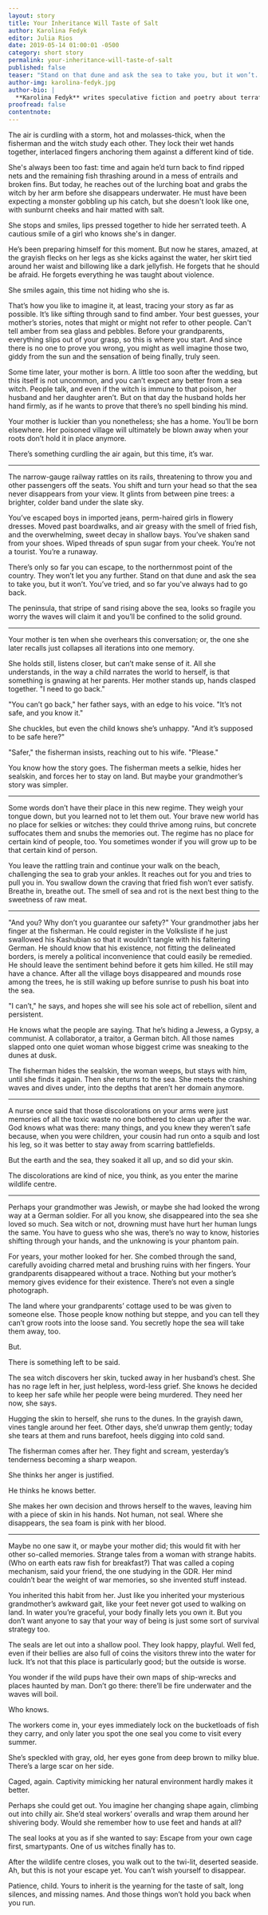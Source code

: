 ```yaml
---
layout: story
title: Your Inheritance Will Taste of Salt
author: Karolina Fedyk
editor: Julia Rios
date: 2019-05-14 01:00:01 -0500
category: short story
permalink: your-inheritance-will-taste-of-salt
published: false
teaser: "Stand on that dune and ask the sea to take you, but it won’t. You’ve tried, and so far you always had to go back."
author-img: karolina-fedyk.jpg
author-bio: |
  **Karolina Fedyk** writes speculative fiction and poetry about terraforming planets. In 2017 their poem "What Wants Us" was nominated for the Rhysling Award. Their debut novel, _Skrzydła_ (Wings), will be published in Poland by SQN Imaginatio. Karolina is deeply convinced that imagined realities can teach us something new about our own world. They devote their free time to LARP, and enjoy the company of owls and kestrels.
proofread: false
contentnote:
---
```


The air is curdling with a storm, hot and molasses-thick, when the fisherman and the witch study each other. They lock their wet hands together, interlaced fingers anchoring them against a different kind of tide.

She's always been too fast: time and again he’d turn back to find ripped nets and the remaining fish thrashing around in a mess of entrails and broken fins. But today, he reaches out of the lurching boat and grabs the witch by her arm before she disappears underwater. He must have been expecting a monster gobbling up his catch, but she doesn't look like one, with sunburnt cheeks and hair matted with salt.

She stops and smiles, lips pressed together to hide her serrated teeth. A cautious smile of a girl who knows she's in danger.

He’s been preparing himself for this moment. But now he stares, amazed, at the grayish flecks on her legs as she kicks against the water, her skirt tied around her waist and billowing like a dark jellyfish. He forgets that he should be afraid. He forgets everything he was taught about violence.

She smiles again, this time not hiding who she is.

That’s how you like to imagine it, at least, tracing your story as far as possible. It’s like sifting through sand to find amber. Your best guesses, your mother’s stories, notes that might or might not refer to other people. Can't tell amber from sea glass and pebbles. Before your grandparents, everything slips out of your grasp, so this is where you start. And since there is no one to prove you wrong, you might as well imagine those two, giddy from the sun and the sensation of being finally, truly seen.

Some time later, your mother is born. A little too soon after the wedding, but this itself is not uncommon, and you can’t expect any better from a sea witch. People talk, and even if the witch is immune to that poison, her husband and her daughter aren’t. But on that day the husband holds her hand firmly, as if he wants to prove that there’s no spell binding his mind.

Your mother is luckier than you nonetheless; she has a home. You’ll be born elsewhere. Her poisoned village will ultimately be blown away when your roots don’t hold it in place anymore.

There’s something curdling the air again, but this time, it’s war.

----

The narrow-gauge railway rattles on its rails, threatening to throw you and other passengers off the seats. You shift and turn your head so that the sea never disappears from your view. It glints from between pine trees: a brighter, colder band under the slate sky.

You’ve escaped boys in imported jeans, perm-haired girls in flowery dresses. Moved past boardwalks, and air greasy with the smell of fried fish, and the overwhelming, sweet decay in shallow bays. You’ve shaken sand from your shoes. Wiped threads of spun sugar from your cheek. You’re not a tourist. You’re a runaway.

There’s only so far you can escape, to the northernmost point of the country. They won’t let you any further. Stand on that dune and ask the sea to take you, but it won’t. You’ve tried, and so far you've always had to go back.

The peninsula, that stripe of sand rising above the sea, looks so fragile you worry the waves will claim it and you’ll be confined to the solid ground.

----


Your mother is ten when she overhears this conversation; or, the one she later recalls just collapses all iterations into one memory.

She holds still, listens closer, but can’t make sense of it. All she understands, in the way a child narrates the world to herself, is that something is gnawing at her parents.
Her mother stands up, hands clasped together. "I need to go back."

"You can’t go back," her father says, with an edge to his voice. "It’s not safe, and you know it."

She chuckles, but even the child knows she’s unhappy. "And it’s supposed to be safe here?"

"Safer," the fisherman insists, reaching out to his wife. "Please."

You know how the story goes. The fisherman meets a selkie, hides her sealskin, and forces her to stay on land. But maybe your grandmother’s story was simpler.

----

Some words don’t have their place in this new regime. They weigh your tongue down, but you learned not to let them out. Your brave new world has no place for selkies or witches: they could thrive among ruins, but concrete suffocates them and snubs the memories out. The regime has no place for certain kind of people, too. You sometimes wonder if you will grow up to be that certain kind of person.

You leave the rattling train and continue your walk on the beach, challenging the sea to grab your ankles. It reaches out for you and tries to pull you in. You swallow down the craving that fried fish won’t ever satisfy. Breathe in, breathe out. The smell of sea and rot is the next best thing to the sweetness of raw meat.

----

"And you? Why don’t you guarantee our safety?" Your grandmother jabs her finger at the fisherman. He could register in the Volksliste if he just swallowed his Kashubian so that it wouldn’t tangle with his faltering German. He should know that his existence, not fitting the delineated borders, is merely a political inconvenience that could easily be remedied. He should leave the sentiment behind before it gets him killed. He still may have a chance. After all the village boys disappeared and mounds rose among the trees, he is still waking up before sunrise to push his boat into the sea.

"I can’t," he says, and hopes she will see his sole act of rebellion, silent and persistent.

He knows what the people are saying. That he’s hiding a Jewess, a Gypsy, a communist. A collaborator, a traitor, a German bitch. All those names slapped onto one quiet woman whose biggest crime was sneaking to the dunes at dusk.

The fisherman hides the sealskin, the woman weeps, but stays with him, until she finds it again. Then she returns to the sea. She meets the crashing waves and dives under, into the depths that aren’t her domain anymore.

----

A nurse once said that those discolorations on your arms were just memories of all the toxic waste no one bothered to clean up after the war. God knows what was there: many things, and you knew they weren’t safe because, when you were children, your cousin had run onto a squib and lost his leg, so it was better to stay away from scarring battlefields.

But the earth and the sea, they soaked it all up, and so did your skin.

The discolorations are kind of nice, you think, as you enter the marine wildlife centre.

----

Perhaps your grandmother was Jewish, or maybe she had looked the wrong way at a German soldier. For all you know, she disappeared into the sea she loved so much. Sea witch or not, drowning must have hurt her human lungs the same. You have to guess who she was, there’s no way to know, histories shifting through your hands, and the unknowing is your phantom pain.

For years, your mother looked for her. She combed through the sand, carefully avoiding charred metal and brushing ruins with her fingers. Your grandparents disappeared without a trace. Nothing but your mother’s memory gives evidence for their existence. There’s not even a single photograph.

The land where your grandparents’ cottage used to be was given to someone else. Those people know nothing but steppe, and you can tell they can’t grow roots into the loose sand. You secretly hope the sea will take them away, too.

But.

There is something left to be said.

The sea witch discovers her skin, tucked away in her husband’s chest. She has no rage left in her, just helpless, word-less grief. She knows he decided to keep her safe while her people were being murdered. They need her now, she says.

Hugging the skin to herself, she runs to the dunes. In the grayish dawn, vines tangle around her feet. Other days, she’d unwrap them gently; today she tears at them and runs barefoot, heels digging into cold sand.

The fisherman comes after her. They fight and scream, yesterday’s tenderness becoming a sharp weapon.

She thinks her anger is justified.

He thinks he knows better.

She makes her own decision and throws herself to the waves, leaving him with a piece of skin in his hands. Not human, not seal. Where she disappears, the sea foam is pink with her blood.

----

Maybe no one saw it, or maybe your mother did; this would fit with her other so-called memories. Strange tales from a woman with strange habits. (Who on earth eats raw fish for breakfast?) That was called a coping mechanism, said your friend, the one studying in the GDR. Her mind couldn’t bear the weight of war memories, so she invented stuff instead.

You inherited this habit from her. Just like you inherited your mysterious grandmother’s awkward gait, like your feet never got used to walking on land. In water you’re graceful, your body finally lets you own it. But you don’t want anyone to say that your way of being is just some sort of survival strategy too.

The seals are let out into a shallow pool. They look happy, playful. Well fed, even if their bellies are also full of coins the visitors threw into the water for luck. It’s not that this place is particularly good; but the outside is worse.

You wonder if the wild pups have their own maps of ship-wrecks and places haunted by man. Don’t go there: there’ll be fire underwater and the waves will boil.

Who knows.

The workers come in, your eyes immediately lock on the bucketloads of fish they carry, and only later you spot the one seal you come to visit every summer.

She’s speckled with gray, old, her eyes gone from deep brown to milky blue. There’s a large scar on her side.

Caged, again. Captivity mimicking her natural environment hardly makes it better.

Perhaps she could get out. You imagine her changing shape again, climbing out into chilly air. She’d steal workers’ overalls and wrap them around her shivering body. Would she remember how to use feet and hands at all?

The seal looks at you as if she wanted to say: Escape from your own cage first, smartypants. One of us witches finally has to.

After the wildlife centre closes, you walk out to the twi-lit, deserted seaside. Ah, but this is not your escape yet. You can’t wish yourself to disappear.

Patience, child. Yours to inherit is the yearning for the taste of salt, long silences, and missing names. And those things won’t hold you back when you run.

